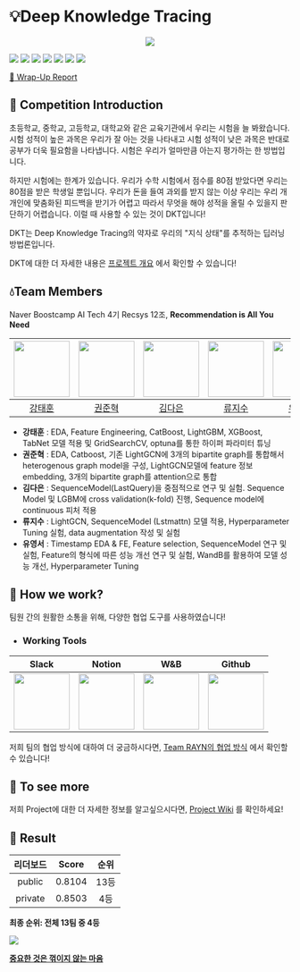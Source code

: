 # :bulb:Deep Knowledge Tracing

<p align="center">
  <img src="https://user-images.githubusercontent.com/67851701/206415675-22feac67-6a39-485b-a2b3-f0fc7890bb00.JPG">  
</p>

<img src="https://img.shields.io/badge/Python-3776AB?style=for-the-badge&logo=Python&logoColor=white"> <img src="https://img.shields.io/badge/PyTorch-EE4C2C?style=for-the-badge&logo=PyTorch&logoColor=white"> <img src="https://img.shields.io/badge/Ubuntu-E95420?style=for-the-badge&logo=ubuntu&logoColor=white"> <img src="https://img.shields.io/badge/Numpy-013243?style=for-the-badge&logo=Numpy&logoColor=white"> <img src="https://img.shields.io/badge/Pandas-150458?style=for-the-badge&logo=Pandas&logoColor=white"> <img src="https://img.shields.io/badge/W&B-FFBE00?style=for-the-badge&logo=WeightsandBiases&logoColor=white"> <img src="https://img.shields.io/badge/Scikit_learn-F7931E?style=for-the-badge&logo=scikitlearn&logoColor=white">  

[:blue_book: Wrap-Up Report](https://dear-queen-578.notion.site/DKT-Wrap-Up-Report-e759b40bba634caab6f074f3aa085cde)  

## :loudspeaker: Competition Introduction

초등학교, 중학교, 고등학교, 대학교와 같은 교육기관에서 우리는 시험을 늘 봐왔습니다. 시험 성적이 높은 과목은 우리가 잘 아는 것을 나타내고 시험 성적이 낮은 과목은 반대로 공부가 더욱 필요함을 나타냅니다. 시험은 우리가 얼마만큼 아는지 평가하는 한 방법입니다.

하지만 시험에는 한계가 있습니다. 우리가 수학 시험에서 점수를 80점 받았다면 우리는 80점을 받은 학생일 뿐입니다. 우리가 돈을 들여 과외를 받지 않는 이상 우리는 우리 개개인에 맞춤화된 피드백을 받기가 어렵고 따라서 무엇을 해야 성적을 올릴 수 있을지 판단하기 어렵습니다. 이럴 때 사용할 수 있는 것이 DKT입니다!

DKT는 Deep Knowledge Tracing의 약자로 우리의 "지식 상태"를 추적하는 딥러닝 방법론입니다.

DKT에 대한 더 자세한 내용은 [프로젝트 개요](https://github.com/boostcampaitech4lv23recsys2/level2_dkt_recsys-level2-recsys-12/wiki/Overview) 에서 확인할 수 있습니다!

## :droplet:Team Members

Naver Boostcamp AI Tech 4기 Recsys 12조, **Recommendation is All You Need**

| [<img src="https://github.com/thkyang324.png" width="100px">](https://github.com/thkyang324) | [<img src="https://github.com/tree-jhk.png" width="100px">](https://github.com/tree-jhk) | [<img src="https://github.com/daeni-dang.png" width="100px">](https://github.com/daeni-dang) | [<img src="https://github.com/JisooRyu99.png" width="100px">](https://github.com/JisooRyu99) | [<img src="https://github.com/7dudtj.png" width="100px">](https://github.com/7dudtj) |  
| :---: | :---: | :---: | :---: | :---: |  
| [강태훈](https://github.com/thkyang324) | [권준혁](https://github.com/tree-jhk) | [김다은](https://github.com/daeni-dang) | [류지수](https://github.com/JisooRyu99) | [유영서](https://github.com/7dudtj) |

- **강태훈** : EDA, Feature Engineering, CatBoost, LightGBM, XGBoost, TabNet 모델 적용 및 GridSearchCV, optuna를 통한 하이퍼 파라미터 튜닝
- **권준혁** : EDA, Catboost, 기존 LightGCN에 3개의 bipartite graph를 통합해서 heterogenous graph model을 구성, LightGCN모델에 feature 정보 embedding, 3개의 bipartite graph를 attention으로 통합
- **김다은** : SequenceModel(LastQuery)을 중점적으로 연구 및 실험. Sequence Model 및 LGBM에 cross validation(k-fold) 진행, Sequence model에 continuous 피처 적용
- **류지수** : LightGCN, SequenceModel (Lstmattn) 모델 적용, Hyperparameter Tuning 실험, data augmentation 작성 및 실험
- **유영서** : Timestamp EDA & FE, Feature selection, SequenceModel 연구 및 실험, Feature의 형식에 따른 성능 개선 연구 및 실험, WandB를 활용하여 모델 성능 개선, Hyperparameter Tuning

## :santa: How we work?
팀원 간의 원활한 소통을 위해, 다양한 협업 도구를 사용하였습니다!

- ### Working Tools

Slack | Notion | W&B | Github
:---: | :---: | :---: | :---:
<img src="https://user-images.githubusercontent.com/67851701/207574270-2e4aaead-f915-41a4-b3b1-ed2252e60cc3.png"  width="100" height="100"/> | <img src="https://user-images.githubusercontent.com/67851701/207574394-07b37c3d-e32d-44e9-a359-0e8935ef7bf2.png"  width="100" height="100"/> | <img src="https://user-images.githubusercontent.com/67851701/207574592-db1e7b71-fb3d-4db3-889d-157a8e70fd38.png"  width="100" height="100"/> | <img src="https://user-images.githubusercontent.com/67851701/207576204-88378715-df1f-41af-8394-c5115a2b8999.png"  width="100" height="100"/>

저희 팀의 협업 방식에 대하여 더 궁금하시다면, [Team RAYN의 협업 방식](https://github.com/boostcampaitech4lv23recsys2/level2_dkt_recsys-level2-recsys-12/wiki/Cooperation) 에서 확인할 수 있습니다!

## :seedling: To see more
저희 Project에 대한 더 자세한 정보를 알고싶으시다면, [Project Wiki](https://github.com/boostcampaitech4lv23recsys2/level2_dkt_recsys-level2-recsys-12/wiki) 를 확인하세요!

## :100: Result

| 리더보드 | Score| 순위 |
| :---: | :---: | :---: |
| public | 0.8104 | 13등 |
| private | 0.8503 | 4등 |

**최종 순위: 전체 13팀 중 4등**
<p> <img src="https://user-images.githubusercontent.com/67851701/206601614-09bd63a0-472d-4884-8ff2-f992f9787dba.JPG"> </p>


<ins>**중요한 것은 꺾이지 않는 마음**</ins>
